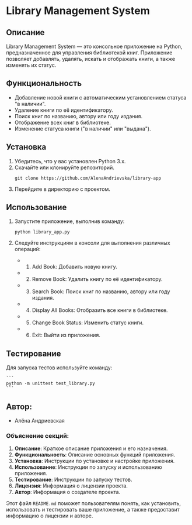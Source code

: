 # Library Management System

## Описание

Library Management System — это консольное приложение на Python, предназначенное для управления библиотекой книг. Приложение позволяет добавлять, удалять, искать и отображать книги, а также изменять их статус.

## Функциональность

- Добавление новой книги с автоматическим установлением статуса "в наличии".
- Удаление книги по её идентификатору.
- Поиск книг по названию, автору или году издания.
- Отображение всех книг в библиотеке.
- Изменение статуса книги ("в наличии" или "выдана").

## Установка

1. Убедитесь, что у вас установлен Python 3.x.
2. Скачайте или клонируйте репозиторий.
    ```
    git clone https://github.com/AlenaAndrievska/library-app
    ```
3. Перейдите в директорию с проектом.

## Использование

1. Запустите приложение, выполнив команду:
   ```
   python library_app.py
   ```

2. Следуйте инструкциям в консоли для выполнения различных операций:
    - 1. Add Book: Добавить новую книгу.
    - 2. Remove Book: Удалить книгу по её идентификатору.
    - 3. Search Book: Поиск книг по названию, автору или году издания.
    - 4. Display All Books: Отобразить все книги в библиотеке.
    - 5. Change Book Status: Изменить статус книги.
    - 6. Exit: Выйти из приложения.

## Тестирование

Для запуска тестов используйте команду:

    ```
    python -m unittest test_library.py
    ```

## Автор:
 - Алёна Андриевская


### Объяснение секций:

1. **Описание**: Краткое описание приложения и его назначения.
2. **Функциональность**: Описание основных функций приложения.
3. **Установка**: Инструкции по установке и настройке приложения.
4. **Использование**: Инструкции по запуску и использованию приложения.
5. **Тестирование**: Инструкции по запуску тестов.
6. **Лицензия**: Информация о лицензии проекта.
7. **Автор**: Информация о создателе проекта.

Этот файл `README.md` поможет пользователям понять, как установить, использовать и тестировать ваше приложение, а также предоставит информацию о лицензии и авторе.

